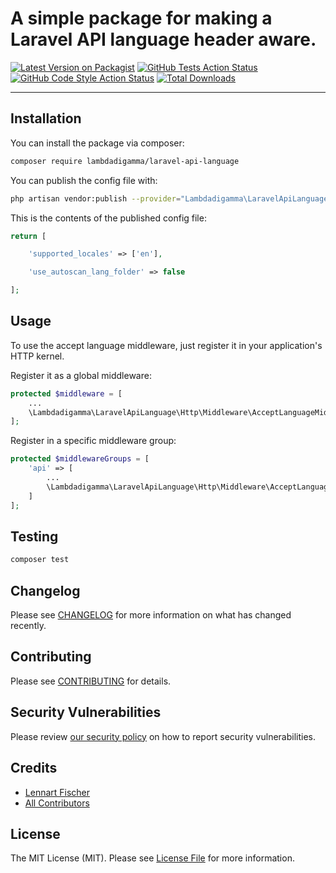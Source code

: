 # A simple package for making a Laravel API language header aware.

[![Latest Version on Packagist](https://img.shields.io/packagist/v/lambdadigamma/laravel-api-language.svg?style=flat-square)](https://packagist.org/packages/lambdadigamma/laravel-api-language)
[![GitHub Tests Action Status](https://img.shields.io/github/workflow/status/lambdadigamma/laravel-api-language/run-tests?label=tests)](https://github.com/lambdadigamma/laravel-api-language/actions?query=workflow%3Arun-tests+branch%3Amain)
[![GitHub Code Style Action Status](https://img.shields.io/github/workflow/status/lambdadigamma/laravel-api-language/Check%20&%20fix%20styling?label=code%20style)](https://github.com/lambdadigamma/laravel-api-language/actions?query=workflow%3A"Check+%26+fix+styling"+branch%3Amain)
[![Total Downloads](https://img.shields.io/packagist/dt/lambdadigamma/laravel-api-language.svg?style=flat-square)](https://packagist.org/packages/lambdadigamma/laravel-api-language)

---

## Installation

You can install the package via composer:

```bash
composer require lambdadigamma/laravel-api-language
```

You can publish the config file with:

```bash
php artisan vendor:publish --provider="Lambdadigamma\LaravelApiLanguage\LaravelApiLanguageServiceProvider" --tag="laravel-api-language-config"
```

This is the contents of the published config file:

```php
return [

    'supported_locales' => ['en'],

    'use_autoscan_lang_folder' => false

];
```

## Usage

To use the accept language middleware, just register it in your application's HTTP kernel.

Register it as a global middleware:

```php
protected $middleware = [
    ...
    \Lambdadigamma\LaravelApiLanguage\Http\Middleware\AcceptLanguageMiddleware::class,
];
```

Register in a specific middleware group:

```php
protected $middlewareGroups = [
    'api' => [
        ...
        \Lambdadigamma\LaravelApiLanguage\Http\Middleware\AcceptLanguageMiddleware::class,
    ]
];
```

## Testing

```bash
composer test
```

## Changelog

Please see [CHANGELOG](CHANGELOG.md) for more information on what has changed recently.

## Contributing

Please see [CONTRIBUTING](.github/CONTRIBUTING.md) for details.

## Security Vulnerabilities

Please review [our security policy](../../security/policy) on how to report security vulnerabilities.

## Credits

-   [Lennart Fischer](https://github.com/LambdaDigamma)
-   [All Contributors](../../contributors)

## License

The MIT License (MIT). Please see [License File](LICENSE.md) for more information.
